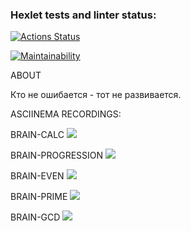 ### Hexlet tests and linter status:
[![Actions Status](https://github.com/pokanonamee/php-project-45/actions/workflows/hexlet-check.yml/badge.svg)](https://github.com/pokanonamee/php-project-45/actions)

[![Maintainability](https://api.codeclimate.com/v1/badges/e22b5f35eab3cec27eb7/maintainability)](https://codeclimate.com/github/pokanonamee/php-project-45/maintainability)

ABOUT

Кто не ошибается - тот не развивается.

ASCIINEMA RECORDINGS:

BRAIN-CALC
<a href="https://asciinema.org/a/FkahFN4k3TJfdMzrr3V8QMulR" target="_blank"><img src="https://asciinema.org/a/FkahFN4k3TJfdMzrr3V8QMulR.svg" /></a>

BRAIN-PROGRESSION
<a href="https://asciinema.org/a/1Nras6d1m7taqZcYHliEO9oZO" target="_blank"><img src="https://asciinema.org/a/1Nras6d1m7taqZcYHliEO9oZO.svg" /></a>

BRAIN-EVEN
<a href="https://asciinema.org/a/98OF66FT46iE9kIbkboLGXM4w" target="_blank"><img src="https://asciinema.org/a/98OF66FT46iE9kIbkboLGXM4w.svg" /></a>

BRAIN-PRIME
<a href="https://asciinema.org/a/Tj4iyJScHEAVAYafFjQCfMPg2" target="_blank"><img src="https://asciinema.org/a/Tj4iyJScHEAVAYafFjQCfMPg2.svg" /></a>

BRAIN-GCD
<a href="https://asciinema.org/a/Ppv1xQtZPtXYRERMFkeY3DYjA" target="_blank"><img src="https://asciinema.org/a/Ppv1xQtZPtXYRERMFkeY3DYjA.svg" /></a>
